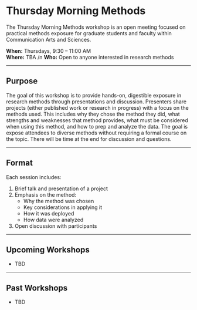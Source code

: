# Thursday Morning Methods

The Thursday Morning Methods workshop is an open meeting focused on practical methods exposure for graduate students and faculty within Communication Arts and Sciences.

**When:** Thursdays, 9:30 – 11:00 AM  
**Where:** TBA /n
**Who:** Open to anyone interested in research methods

---

## Purpose
The goal of this workshop is to provide hands-on, digestible exposure in research methods through presentations and discussion. Presenters share projects (either published work or research in progress) with a focus on the methods used. This includes why they chose the method they did, what strengths and weaknesses that method provides, what must be considered when using this method, and how to prep and analyze the data. The goal is expose attendees to diverse methods without requiring a formal course on the topic. There will be time at the end for discussion and questions.

---

## Format
Each session includes:
1. Brief talk and presentation of a project  
2. Emphasis on the method:  
   - Why the method was chosen  
   - Key considerations in applying it  
   - How it was deployed  
   - How data were analyzed  
3. Open discussion with participants

---

## Upcoming Workshops
- TBD

---

## Past Workshops
- TBD
